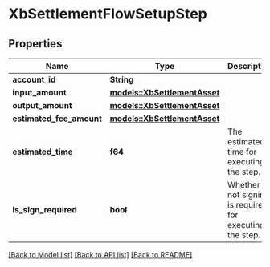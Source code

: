 # XbSettlementFlowSetupStep

## Properties

Name | Type | Description | Notes
------------ | ------------- | ------------- | -------------
**account_id** | **String** |  | 
**input_amount** | [**models::XbSettlementAsset**](XBSettlementAsset.md) |  | 
**output_amount** | [**models::XbSettlementAsset**](XBSettlementAsset.md) |  | 
**estimated_fee_amount** | [**models::XbSettlementAsset**](XBSettlementAsset.md) |  | 
**estimated_time** | **f64** | The estimated time for executing the step. | 
**is_sign_required** | **bool** | Whether or not signing is required for executing the step. | 

[[Back to Model list]](../README.md#documentation-for-models) [[Back to API list]](../README.md#documentation-for-api-endpoints) [[Back to README]](../README.md)



